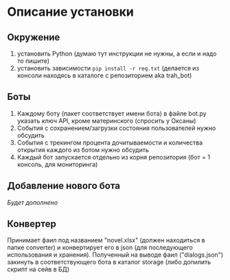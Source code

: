 # Описание установки

## Окружение
1. установить Python (думаю тут инструкции не нужны, а если и надо то пишите)
2. установить зависимости  `pip install -r req.txt` (делается из консоли находясь в каталоге с репозиторием aka trah_bot)


## Боты
1. Каждому боту (пакет соответствует имени бота) в файле bot.py указать ключ API, кроме материнского (спросить у Оксаны)
2. События с сохранением/загрузки состояния пользователей нужно обсудить
3. События с трекингом процента дочитываемости и количества открытия каждого из ботом нужно обсудить 
4. Каждый бот запускается отдельно из корня репозитория (бот = 1 консоль, для мониторинга)


## Добавление нового бота
*Будет дополнено*


## Конвертер
Принимает фаил под названием "novel.xlsx" (должен находиться в папке converter) и конвертирует его в json (для последующего использования и хранения).
Полученный на выводе фаил ("dialogs.json") закинуть в соответствующего бота в каталог storage (либо допилить скрипт на сейв в БД)

